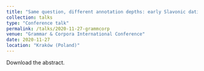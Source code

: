 ```yaml
---
title: "Same question, different annotation depths: early Slavonic dative absolute in deeply versus shallowly annotated treebanks"
collection: talks
type: "Conference talk"
permalink: /talks/2020-11-27-grammcorp
venue: "Grammar & Corpora International Conference"
date: 2020-11-27
location: "Kraków (Poland)"
---
```

<a href="/images/GaC_2020_paper_25.pdf"><i class="fas fa-file-pdf"></i></a> Download the abstract.